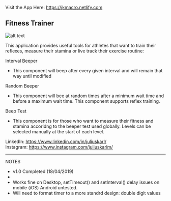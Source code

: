 Visit the App Here: https://jkmacro.netlify.com

## Fitness Trainer
![alt text](https://raw.githubusercontent.com/JuliusKarl/MyReactApp/master/public/favicon.png)

This application provides useful tools for athletes that want to train their reflexes, measure their stamina or live track their exercise routine:

Interval Beeper
 - This component will beep after every given interval and will remain that way until modified
 
Random Beeper
 - This component will bee at random times after a minimum wait time and before a maximum wait time. This component 
   supports reflex training.

Beep Test
 - This component is for those who want to measure their fitness and stamina accoridng to the beeper test used globally.
   Levels can be selected manually at the start of each level.

LinkedIn: https://www.linkedin.com/in/juliuskarl/<br/>
Instagram: https://www.instagram.com/juliuskarlm/


------------------------------------------------------------------------------------------------------------------------
NOTES
 - v1.0 Completed (18/04/2019)
 - 
 - Works fine on Desktop, setTimeout() and setInterval() delay issues on mobile (iOS) Android untested.
 - Will need to format timer to a more standrd design: double digit values

